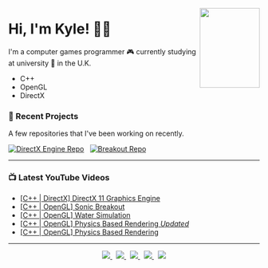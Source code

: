 <a title="Secret... Enjoy!" href="https://www.retrogames.cz/play_414-DOS.php?language=EN"><img align="right" width="120" height="160" src="https://files.gamebanana.com/img/ico/sprays/5af742268da32.png"></a>

# Hi, I'm Kyle! 👋🏻

I'm a computer games programmer :video_game: currently studying at university :school: in the U.K.
- C++
- OpenGL
- DirectX

### 📝 Recent Projects
A few repositories that I've been working on recently.

[![DirectX Engine Repo]][DirectX Engine URL] &nbsp;
[![Breakout Repo]][Breakout URL]

---

### 📺 Latest YouTube Videos
<!-- YOUTUBE:START -->
- [[C++ | DirectX] DirectX 11 Graphics Engine](https://www.youtube.com/watch?v=kBCMbxa0S98)
- [[C++ | OpenGL] Sonic Breakout](https://www.youtube.com/watch?v=K1eCgV0rLbk)
- [[C++ | OpenGL] Water Simulation](https://www.youtube.com/watch?v=A8t_IfXH7vo)
- [[C++ | OpenGL] Physics Based Rendering *Updated*](https://www.youtube.com/watch?v=4uiWzZIIg3A)
- [[C++ | OpenGL] Physics Based Rendering](https://www.youtube.com/watch?v=FHwgLT1tv6g)
<!-- YOUTUBE:END -->

---
<p align="center">
  <a href="https://kyle-robinson.co.uk">
    <img src="https://img.shields.io/static/v1?label=Portfolio&message=View&color=6E46AE&style=flat&logo=html5&logoColor=white" />
  </a> &nbsp;
  <a href="https://www.linkedin.com/in/kylerobinsongames/">
    <img src="https://img.shields.io/static/v1?label=LinkedIn&message=Connect&color=0077B5&style=flat&logo=linkedin" />
  </a> &nbsp;
  <a href="https://stackoverflow.com/users/story/14250876">
    <img src="https://img.shields.io/static/v1?label=StackOverflow&message=View&color=EF8236&style=flat&logo=stack-overflow" />
  </a> &nbsp;
  <a href="https://twitter.com/KyleRobinson42">
    <img src="https://img.shields.io/static/v1?color=1DA1F2&label=Twitter&message=Follow&logo=Twitter&style=flat" />
  </a> &nbsp;
  <a href="https://www.youtube.com/channel/UCU0mqPtBF4Z8TyZ3Pc6FPbQ/">
    <img src="https://img.shields.io/static/v1?label=YouTube&message=Watch&color=FF0000&style=flat&logo=youtube&logoColor=FF0000" />
  </a>
</p>

<!-- [![Website Logo]][Website URL] &nbsp;
[![LinkedIn Logo]][LinkedIn URL] &nbsp;
[![Twitter Logo]][Twitter URL] &nbsp;
[![YouTube Logo]][YouTube URL] -->

<!-- ### IN-PAGE LINKS ### -->
<!-- Repo Links -->
[DirectX Engine URL]: https://github.com/kyle-robinson/opengl-directx-engine
[DirectX Engine Repo]: https://github-readme-stats.vercel.app/api/pin/?username=kyle-robinson&repo=directx-engine

[Breakout URL]: https://github.com/kyle-robinson/breakout
[Breakout Repo]: https://github-readme-stats.vercel.app/api/pin/?username=kyle-robinson&repo=breakout

<!-- Social Links -->
[Website URL]: https://kyle-robinson.co.uk
[Website Logo]: https://img.shields.io/static/v1?label=Website&message=View&color=E34F26&style=for-the-badge&logo=html5

[LinkedIn URL]: https://www.linkedin.com/in/kylerobinsongames/
[LinkedIn Logo]: https://img.shields.io/static/v1?label=Kyle-Robinson&message=Connect&color=0077B5&style=for-the-badge&logo=linkedin

[Twitter URL]: https://twitter.com/KyleRobinson42
[Twitter Logo]: https://img.shields.io/twitter/follow/KyleRobinson42?color=1DA1F2&label=Follow&logo=Twitter&style=for-the-badge

[YouTube URL]: https://www.youtube.com/channel/UCU0mqPtBF4Z8TyZ3Pc6FPbQ/
[YouTube Logo]: https://img.shields.io/static/v1?label=Channel&message=Watch&color=FF0000&style=for-the-badge&logo=youtube&logoColor=FF0000

